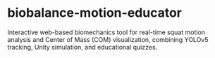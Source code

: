 # biobalance-motion-educator
Interactive web-based biomechanics tool for real-time squat motion analysis and Center of Mass (COM) visualization, combining YOLOv5 tracking, Unity simulation, and educational quizzes.
